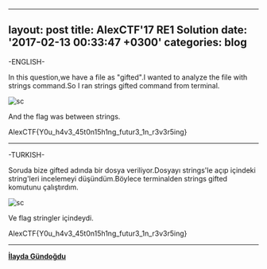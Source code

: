 
---
layout: post
title: AlexCTF'17 RE1 Solution
date: '2017-02-13 00:33:47 +0300'
categories: blog
---
-ENGLISH-

In this question,we have a file as "gifted".I wanted to analyze the file with strings command.So I ran strings gifted command from terminal.

![sc](https://cloud.githubusercontent.com/assets/17202745/22866076/292dd4ec-f181-11e6-8c49-8ee0f06c8e38.png)


And the flag was between strings.

AlexCTF{Y0u_h4v3_45t0n15h1ng_futur3_1n_r3v3r5ing}

---

-TURKISH-

Soruda bize gifted adında bir dosya veriliyor.Dosyayı strings'le açıp içindeki string'leri incelemeyi düşündüm.Böylece terminalden strings gifted komutunu çalıştırdım.

![sc](https://cloud.githubusercontent.com/assets/17202745/22866076/292dd4ec-f181-11e6-8c49-8ee0f06c8e38.png)


Ve flag stringler içindeydi.

AlexCTF{Y0u_h4v3_45t0n15h1ng_futur3_1n_r3v3r5ing}
 

---
**[İlayda Gündoğdu](https://twitter.com/compleng_i)**  

  
